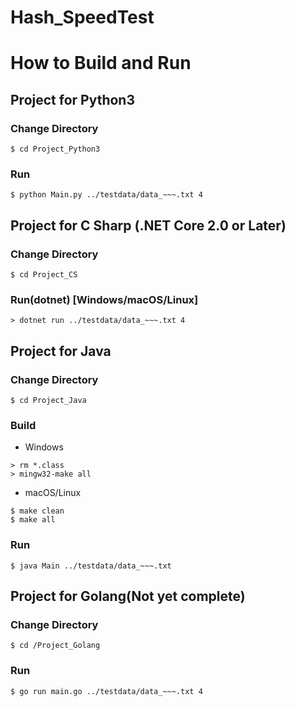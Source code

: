 # Hash_SpeedTest

# How to Build and Run


## Project for Python3

### Change Directory
```
$ cd Project_Python3
```

### Run

```
$ python Main.py ../testdata/data_~~~.txt 4
```

## Project for C Sharp (.NET Core 2.0 or Later)


### Change Directory

```
$ cd Project_CS
```

### Run(dotnet) [Windows/macOS/Linux]

```
> dotnet run ../testdata/data_~~~.txt 4
```

## Project for Java


### Change Directory

```
$ cd Project_Java
```

### Build

* Windows

```
> rm *.class
> mingw32-make all
```

* macOS/Linux

```
$ make clean
$ make all
```


### Run

```
$ java Main ../testdata/data_~~~.txt
```

## Project for Golang(Not yet complete)


### Change Directory

```
$ cd /Project_Golang
```

### Run

```
$ go run main.go ../testdata/data_~~~.txt 4
```
